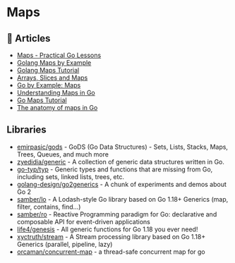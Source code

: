 # Maps

## 📕 Articles
- [Maps - Practical Go Lessons](https://www.practical-go-lessons.com/chap-22-maps)
- [Golang Maps by Example](https://www.callicoder.com/golang-maps/)
- [Golang Maps Tutorial](https://golangbot.com/maps/)
- [Arrays, Slices and Maps](https://www.golang-book.com/books/intro/6)
- [Go by Example: Maps](https://gobyexample.com/maps)
- [Understanding Maps in Go](https://www.digitalocean.com/community/tutorials/understanding-maps-in-go)
- [Go Maps Tutorial](https://tutorialedge.net/golang/go-maps-tutorial/)
- [The anatomy of maps in Go](https://medium.com/rungo/the-anatomy-of-maps-in-go-79b82836838b)

## Libraries
- [emirpasic/gods](https://github.com/emirpasic/gods) - GoDS (Go Data Structures) - Sets, Lists, Stacks, Maps, Trees, Queues, and much more
- [zyedidia/generic](https://github.com/zyedidia/generic) - A collection of generic data structures written in Go.
- [go-typ/typ](https://github.com/go-typ/typ) - Generic types and functions that are missing from Go, including sets, linked lists, trees, etc.
- [golang-design/go2generics](https://github.com/golang-design/go2generics) - A chunk of experiments and demos about Go 2 
- [samber/lo](https://github.com/samber/lo) - A Lodash-style Go library based on Go 1.18+ Generics (map, filter, contains, find...)
- [samber/ro](https://github.com/samber/ro) - Reactive Programming paradigm for Go: declarative and composable API for event-driven applications
- [life4/genesis](https://github.com/life4/genesis) - All generic functions for Go 1.18 you ever need!
- [xyctruth/stream](https://github.com/xyctruth/stream) - A Stream processing library based on Go 1.18+ Generics (parallel, pipeline, lazy)
- [orcaman/concurrent-map](https://github.com/orcaman/concurrent-map) - a thread-safe concurrent map for go